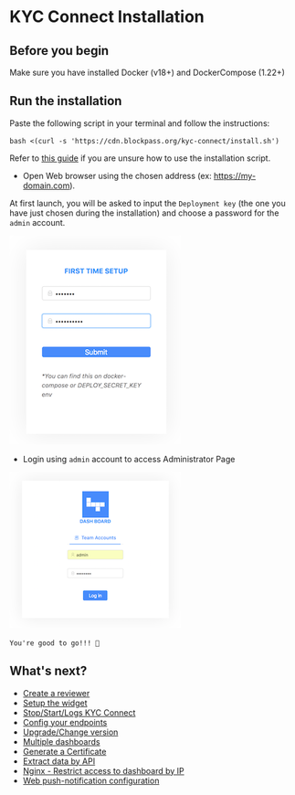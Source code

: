 # KYC Connect Installation

## Before you begin

Make sure you have installed Docker (v18+) and DockerCompose (1.22+)

## Run the installation

Paste the following script in your terminal and follow the instructions:

```
bash <(curl -s 'https://cdn.blockpass.org/kyc-connect/install.sh')
```

Refer to [this guide](./installation-script.md) if you are unsure how to use the installation script.

- Open Web browser using the chosen address (ex: https://my-domain.com).

At first launch, you will be asked to input the `Deployment key` (the one you have just chosen during the installation) and choose a password for the `admin` account.

![Step0](/docs/kyc-connect-dashboard/imgs/Step0.png)

- Login using `admin` account to access Administrator Page

![Step1](/docs/kyc-connect-dashboard/imgs/Step1.png)

`You're good to go!!! 🎉`

## What's next?

- [Create a reviewer](./create-reviewer.md)
- [Setup the widget](./widget.md)
- [Stop/Start/Logs KYC Connect](./cli.md)
- [Config your endpoints](./endpoints.md)
- [Upgrade/Change version](./cli.md)
- [Multiple dashboards](./multiple-dashboards.md)
- [Generate a Certificate](./certificate.md)
- [Extract data by API](./api.md)
- [Nginx - Restrict access to dashboard by IP](./nginx-config.md)
- [Web push-notification configuration](./web-pushnotification.md)
